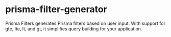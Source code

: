 # prisma-filter-generator

Prisma Filters generates Prisma filters based on user input. With support for gte, lte, lt, and gt, it simplifies query building for your application.
